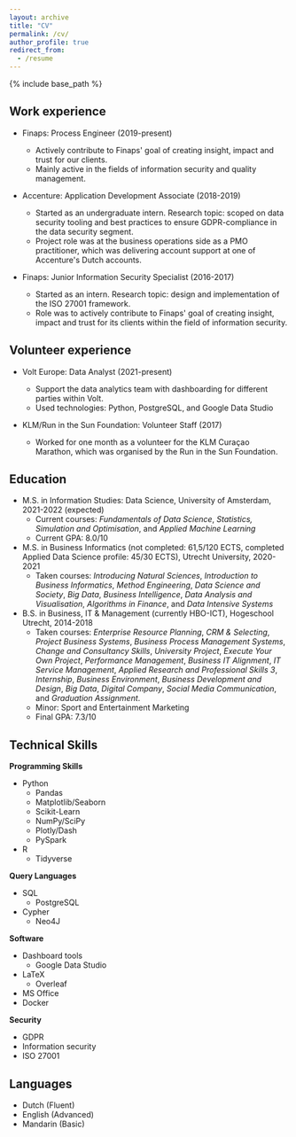 ```yaml
---
layout: archive
title: "CV"
permalink: /cv/
author_profile: true
redirect_from:
  - /resume
---
```


{% include base_path %}

Work experience
------
* Finaps: Process Engineer (2019-present)
  * Actively contribute to Finaps' goal of creating insight, impact and trust for our clients.
  * Mainly active in the fields of information security and quality management. 

* Accenture: Application Development Associate (2018-2019)
  * Started as an undergraduate intern. Research topic: scoped on data security tooling and best practices to ensure GDPR-compliance in the data security segment. 
  * Project role was at the business operations side as a PMO practitioner, which was delivering account support at one of Accenture's Dutch accounts.

* Finaps: Junior Information Security Specialist (2016-2017)
  * Started as an intern. Research topic: design and implementation of the ISO 27001 framework.
  * Role was to actively contribute to Finaps' goal of creating insight, impact and trust for its clients within the field of information security.

Volunteer experience
------
* Volt Europe: Data Analyst (2021-present)
  * Support the data analytics team with dashboarding for different parties within Volt. 
  * Used technologies: Python, PostgreSQL, and Google Data Studio

* KLM/Run in the Sun Foundation: Volunteer Staff (2017) 
  * Worked for one month as a volunteer for the KLM Curaçao Marathon, which was organised by the Run in the Sun Foundation.

Education
------
* M.S. in Information Studies: Data Science, University of Amsterdam, 2021-2022 (expected)
  * Current courses: *Fundamentals of Data Science*, *Statistics, Simulation and Optimisation*, and *Applied Machine Learning*
  * Current GPA: 8.0/10
* M.S. in Business Informatics (not completed: 61,5/120 ECTS, completed Applied Data Science profile: 45/30 ECTS), Utrecht University, 2020-2021
  * Taken courses: *Introducing Natural Sciences*, *Introduction to Business Informatics*, *Method Engineering*, *Data Science and Society*, *Big Data*, *Business Intelligence*, *Data Analysis and Visualisation*, *Algorithms in Finance*, and *Data Intensive Systems*  
* B.S. in Business, IT & Management (currently HBO-ICT), Hogeschool Utrecht, 2014-2018 
  * Taken courses: *Enterprise Resource Planning*, *CRM & Selecting*, *Project Business Systems*, *Business Process Management Systems*, *Change and Consultancy Skills*, *University Project*, *Execute Your Own Project*, *Performance Management*, *Business IT Alignment*, *IT Service Management*, *Applied Research and Professional Skills 3*, *Internship*, *Business Environment*, *Business Development and Design*, *Big Data*, *Digital Company*, *Social Media Communication*, and *Graduation Assignment*. 
  * Minor: Sport and Entertainment Marketing 
  * Final GPA: 7.3/10
  
Technical Skills
------
**Programming Skills** 
* Python
  * Pandas
  * Matplotlib/Seaborn
  * Scikit-Learn 
  * NumPy/SciPy
  * Plotly/Dash
  * PySpark 
* R
  * Tidyverse

**Query Languages** 
* SQL
  * PostgreSQL
* Cypher 
  * Neo4J

**Software** 
* Dashboard tools
  * Google Data Studio
* LaTeX
  * Overleaf
* MS Office 
* Docker

**Security**
* GDPR
* Information security
* ISO 27001

Languages
------
* Dutch (Fluent) 
* English (Advanced) 
* Mandarin (Basic)
